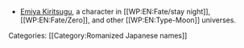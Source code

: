 - <a href="http://typemoon.wikia.com/wiki/Emiya_Kiritsugu">Emiya Kiritsugu</a>, a character in [[WP:EN:Fate/stay night]], [[WP:EN:Fate/Zero]], and other [[WP:EN:Type-Moon]] universes.

Categories: [[Category:Romanized Japanese names]]
